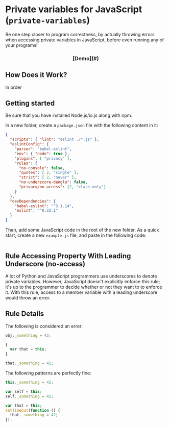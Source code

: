 # Private variables for JavaScript (`private-variables`)

Be one step closer to program correctness, by actually throwing errors when accessing private variables in JavaScript, before even running any of your programs!

<h3 align="center">
[Demo](#)
</h3>

## How Does it Work?

In order

## Getting started

Be sure that you have installed Node.js/io.js along with npm.

In a new folder, create a `package.json` file with the following content in it:

```json
{
  "scripts": { "lint": "eslint ./*.js" },
  "eslintConfig": {
    "parser": "babel-eslint",
    "env": { "node": true },
    "plugins": [ "privacy" ],
    "rules": {
      "no-console": false,
      "quotes": [ 2, "single" ],
      "strict": [ 2, "never" ],
      "no-underscore-dangle": false,
      "privacy/no-access": [2, "class-only"]
    }
  },
  "devDependencies": {
    "babel-eslint": "^3.1.14",
    "eslint": "^0.22.1"
  }
}
```

Then, add some JavaScript code in the root of the new folder. As a quick start, create a new `example.js` file, and paste in the following code:

```javascript

```

## Rule Accessing Property With Leading Underscore (no-access)

A lot of Python and JavaScript programmers use underscores to denote private variables. However, JavaScript doesn't explicitly enforce this rule; it's up to the programmer to decide whether or not they want to to enforce it. With this rule, access to a member variable with a leading underscore would throw an error.

## Rule Details

The following is considered an error:

```javascript
obj._something = 42;

{
  var that = this;
}

that._something = 42;
```

The following patterns are perfectly fine:

```javascript
this._something = 42;

var self = this;
self._something = 42;

var that = this;
setTimeout(function () {
  that._something = 42;
});
```
